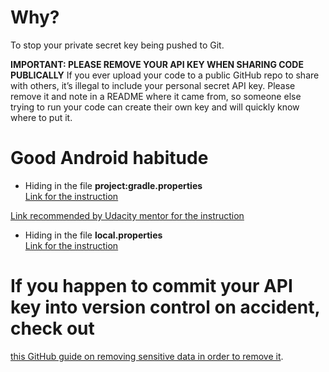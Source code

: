 # Why?
To stop your private secret key being pushed to Git.

**IMPORTANT: PLEASE REMOVE YOUR API KEY WHEN SHARING CODE PUBLICALLY**
If you ever upload your code to a public GitHub repo to share with others, it’s illegal to include your personal secret API key. 
Please remove it and note in a README where it came from, so someone else trying to run your code can create their own key and will 
quickly know where to put it.

# Good Android habitude
- Hiding in the file **project:gradle.properties**  
[Link for the instruction](https://richardroseblog.wordpress.com/2016/05/29/hiding-secret-api-keys-from-git/)

[Link recommended by Udacity mentor for the instruction](https://medium.com/@ali.muzaffar/gradle-configure-variables-for-all-android-project-modules-in-one-place-5a6e56cd384e)

- Hiding in the file **local.properties**  
[Link for the instruction](https://blog.mindorks.com/using-local-properties-file-to-avoid-api-keys-check-in-into-version-control-system)

# If you happen to commit your API key into version control on accident, check out 
[this GitHub guide on removing sensitive data in order to remove it](https://help.github.com/en/github/authenticating-to-github/removing-sensitive-data-from-a-repository).
